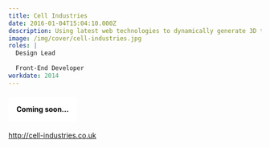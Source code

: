 ```yaml
---
title: Cell Industries
date: 2016-01-04T15:04:10.000Z
description: Using latest web technologies to dynamically generate 3D topographical representations of real-world areas
image: /img/cover/cell-industries.jpg
roles: |
  Design Lead
  
  Front-End Developer
workdate: 2014
---
```

#### <div style="background: white; padding: 16px; color: black; display: inline-block;">Coming soon...</div>

http://cell-industries.co.uk